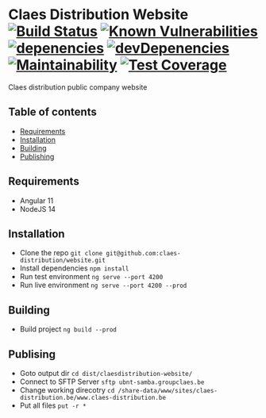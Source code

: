 # Claes Distribution Website [![Build Status](https://img.shields.io/travis/claes-distribution/website/master.svg )](https://travis-ci.org/claes-distribution/website) [![Known Vulnerabilities](https://snyk.io/test/github/claes-distribution/website/badge.svg)](https://snyk.io/test/github/claes-distribution/website) [![depenencies](https://status.david-dm.org/gh/claes-distribution/website.svg)](https://david-dm.org/claes-distribution/website) [![devDepenencies](https://status.david-dm.org/gh/claes-distribution/website.svg?type=dev)](https://david-dm.org/claes-distribution/website?type=dev) [![Maintainability](https://api.codeclimate.com/v1/badges/673debd507b01daa20ea/maintainability)](https://codeclimate.com/github/claes-distribution/website/maintainability) [![Test Coverage](https://api.codeclimate.com/v1/badges/673debd507b01daa20ea/test_coverage)](https://codeclimate.com/github/claes-distribution/website/test_coverage)

Claes distribution public company website

## Table of contents
  - [Requirements](##-Requirements)
  - [Installation](##-Installation)
  - [Building](##-Building)
  - [Publishing](##-Publishing)

## Requirements
  - Angular 11
  - NodeJS 14

## Installation
  - Clone the repo `git clone git@github.com:claes-distribution/website.git`
  - Install dependencies `npm install`
  - Run test environment `ng serve --port 4200`
  - Run live environment `ng serve --port 4200 --prod`

## Building
  - Build project `ng build --prod`

## Publising
  - Goto output dir `cd dist/claesdistribution-website/`
  - Connect to SFTP Server `sftp ubnt-samba.groupclaes.be`
  - Change working direcotry `cd /share-data/www/sites/claes-distribution.be/www.claes-distribution.be`
  - Put all files `put -r *`
